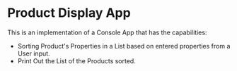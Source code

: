 # Product Display App
This is an implementation of a Console App that has the capabilities:
- Sorting Product's Properties in a List based on entered properties from a User input.
- Print Out the List of the Products sorted.
